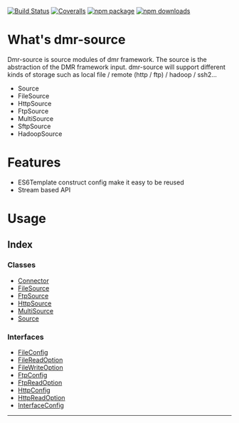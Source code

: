 
[![Build Status](https://travis-ci.org/node-dmr/dmr-source.svg?branch=master)](https://travis-ci.org/node-dmr/dmr-source) [![Coveralls](https://img.shields.io/coveralls/node-dmr/dmr-source.svg)](https://coveralls.io/github/node-dmr/dmr-source) [![npm package](https://img.shields.io/npm/v/dmr-source.svg)](https://www.npmjs.org/package/dmr-source) [![npm downloads](http://img.shields.io/npm/dm/dmr-source.svg)](https://www.npmjs.org/package/dmr-source)

What's dmr-source
=================

Dmr-source is source modules of dmr framework. The source is the abstraction of the DMR framework input. dmr-source will support different kinds of storage such as local file / remote (http / ftp) / hadoop / ssh2...

*    Source
*    FileSource
*    HttpSource
*    FtpSource
*    MultiSource
*    SftpSource
*    HadoopSource

Features
========

*   ES6Template construct config make it easy to be reused
*   Stream based API

Usage
=====

## Index

### Classes

* [Connector](classes/connector.md)
* [FileSource](classes/filesource.md)
* [FtpSource](classes/ftpsource.md)
* [HttpSource](classes/httpsource.md)
* [MultiSource](classes/multisource.md)
* [Source](classes/source.md)

### Interfaces

* [FileConfig](interfaces/fileconfig.md)
* [FileReadOption](interfaces/filereadoption.md)
* [FileWriteOption](interfaces/filewriteoption.md)
* [FtpConfig](interfaces/ftpconfig.md)
* [FtpReadOption](interfaces/ftpreadoption.md)
* [HttpConfig](interfaces/httpconfig.md)
* [HttpReadOption](interfaces/httpreadoption.md)
* [InterfaceConfig](interfaces/interfaceconfig.md)

---

